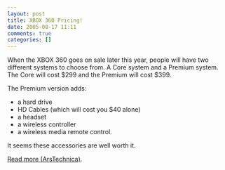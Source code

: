 ```yaml
---
layout: post
title: XBOX 360 Pricing!
date: 2005-08-17 11:11
comments: true
categories: []
---
```

When the XBOX 360 goes on sale later this year, people will have two different systems to choose from. A Core system and a Premium system. The Core will cost $299 and the Premium will cost $399. 

The Premium version adds:
<ul><li>a hard drive</li>
<li>HD Cables (which will cost you $40 alone)</li>
<li>a headset</li>
<li>a wireless controller</li>
<li>a wireless media remote control.</li></ul>
It seems these accessories are well worth it.

<a href="http://arstechnica.com/news.ars/post/20050817-5214.html">Read more (ArsTechnica)</a>.
